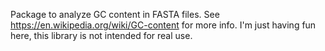 Package to analyze GC content in FASTA files.
See https://en.wikipedia.org/wiki/GC-content for more info.
I'm just having fun here, this library is not intended for real use.
